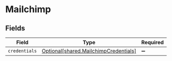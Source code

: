 # Mailchimp


## Fields

| Field                                                                                | Type                                                                                 | Required                                                                             | Description                                                                          |
| ------------------------------------------------------------------------------------ | ------------------------------------------------------------------------------------ | ------------------------------------------------------------------------------------ | ------------------------------------------------------------------------------------ |
| `credentials`                                                                        | [Optional[shared.MailchimpCredentials]](../../models/shared/mailchimpcredentials.md) | :heavy_minus_sign:                                                                   | N/A                                                                                  |
